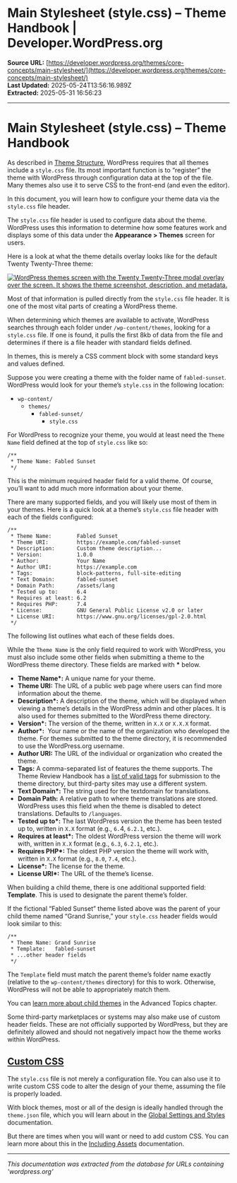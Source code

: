 # Main Stylesheet (style.css) – Theme Handbook | Developer.WordPress.org

**Source URL:** [https://developer.wordpress.org/themes/core-concepts/main-stylesheet/](https://developer.wordpress.org/themes/core-concepts/main-stylesheet/)  
**Last Updated:** 2025-05-24T13:56:16.989Z  
**Extracted:** 2025-05-31 16:56:23

---

# Main Stylesheet (style.css) – Theme Handbook

As described in [Theme Structure](https://developer.wordpress.org/themes/core-concepts/theme-structure/), WordPress requires that all themes include a `style.css` file. Its most important function is to “register” the theme with WordPress through configuration data at the top of the file. Many themes also use it to serve CSS to the front-end (and even the editor).

In this document, you will learn how to configure your theme data via the `style.css` file header.

The `style.css` file header is used to configure data about the theme. WordPress uses this information to determine how some features work and displays some of this data under the **Appearance > Themes** screen for users.

Here is a look at what the theme details overlay looks like for the default Twenty Twenty-Three theme:

[![WordPress themes screen with the Twenty Twenty-Three modal overlay over the screen. It shows the theme screenshot, description, and metadata.](https://i0.wp.com/developer.wordpress.org/files/2023/11/tt3-theme-details.jpg?resize=2048%2C1002&ssl=1)](https://i0.wp.com/developer.wordpress.org/files/2023/11/tt3-theme-details.jpg?ssl=1)

Most of that information is pulled directly from the `style.css` file header. It is one of the most vital parts of creating a WordPress theme.

When determining which themes are available to activate, WordPress searches through each folder under `/wp-content/themes`, looking for a `style.css` file. If one is found, it pulls the first 8kb of data from the file and determines if there is a file header with standard fields defined.

In themes, this is merely a CSS comment block with some standard keys and values defined.

Suppose you were creating a theme with the folder name of `fabled-sunset`. WordPress would look for your theme’s `style.css` in the following location:

*   `wp-content/`
    *   `themes/`
        *   `fabled-sunset/`
            *   `style.css`

For WordPress to recognize your theme, you would at least need the `Theme Name` field defined at the top of `style.css` like so:

```
/**
 * Theme Name: Fabled Sunset
 */
```

This is the minimum required header field for a valid theme. Of course, you’ll want to add much more information about your theme.

There are many supported fields, and you will likely use most of them in your themes. Here is a quick look at a theme’s `style.css` file header with each of the fields configured:

```
/**
 * Theme Name:        Fabled Sunset
 * Theme URI:         https://example.com/fabled-sunset
 * Description:       Custom theme description...
 * Version:           1.0.0
 * Author:            Your Name
 * Author URI:        https://example.com
 * Tags:              block-patterns, full-site-editing
 * Text Domain:       fabled-sunset
 * Domain Path:       /assets/lang
 * Tested up to:      6.4
 * Requires at least: 6.2
 * Requires PHP:      7.4
 * License:           GNU General Public License v2.0 or later
 * License URI:       https://www.gnu.org/licenses/gpl-2.0.html
 */
```

The following list outlines what each of these fields does.

While the `Theme Name` is the only field required to work with WordPress, you must also include some other fields when submitting a theme to the WordPress theme directory. These fields are marked with **\*** below.

*   **Theme Name\*:** A unique name for your theme.
*   **Theme URI:** The URL of a public web page where users can find more information about the theme.
*   **Description\*:** A description of the theme, which will be displayed when viewing a theme’s details in the WordPress admin and other places. It is also used for themes submitted to the WordPress theme directory.
*   **Version\*:** The version of the theme, written in `X.X` or `X.X.X` format.
*   **Author\*:**  Your name or the name of the organization who developed the theme. For themes submitted to the theme directory, it is recommended to use the WordPress.org username.
*   **Author URI:** The URL of the individual or organization who created the theme.
*   **Tags:** A comma-separated list of features the theme supports. The Theme Review Handbook has a [list of valid tags](https://make.wordpress.org/themes/handbook/review/required/theme-tags/) for submission to the theme directory, but third-party sites may use a different system.
*   **Text Domain\*:** The string used for the textdomain for translations.
*   **Domain Path:** A relative path to where theme translations are stored. WordPress uses this field when the theme is disabled to detect translations. Defaults to `/languages`.
*   **Tested up to\*:** The last WordPress version the theme has been tested up to, written in `X.X` format (e.g., `6.`4, `6.2.1`, etc.).
*   **Requires at least\*:** The oldest WordPress version the theme will work with, written in `X.X` format (e.g., `6.3`, `6.2.1`, etc.).
*   **Requires PHP\*:** The oldest PHP version the theme will work with, written in `X.X` format (e.g., `8.0`, `7.4`, etc.).
*   **License\*:** The license for the theme.
*   **License URI\*:** The URL of the theme’s license.

When building a child theme, there is one additional supported field: **Template**. This is used to designate the parent theme’s folder.

If the fictional “Fabled Sunset” theme listed above was the parent of your child theme named “Grand Sunrise,” your `style.css` header fields would look similar to this:

```
/**
 * Theme Name: Grand Sunrise
 * Template:   fabled-sunset
 * ...other header fields
 */
```

The `Template` field must match the parent theme’s folder name exactly (relative to the `wp-content/themes` directory) for this to work. Otherwise, WordPress will not be able to appropriately match them.

You can [learn more about child themes](https://developer.wordpress.org/themes/advanced-topics/child-themes/) in the Advanced Topics chapter.

Some third-party marketplaces or systems may also make use of custom header fields. These are not officially supported by WordPress, but they are definitely allowed and should not negatively impact how the theme works within WordPress.

## [Custom CSS](#custom-css)

The `style.css` file is not merely a configuration file. You can also use it to write custom CSS code to alter the design of your theme, assuming the file is properly loaded.

With block themes, most or all of the design is ideally handled through the `theme.json` file, which you will learn about in the [Global Settings and Styles](https://developer.wordpress.org/themes/core-concepts/global-settings-and-styles/) documentation.

But there are times when you will want or need to add custom CSS. You can learn more about this in the [Including Assets](https://developer.wordpress.org/themes/core-concepts/including-assets/) documentation.

---

*This documentation was extracted from the database for URLs containing 'wordpress.org'*
